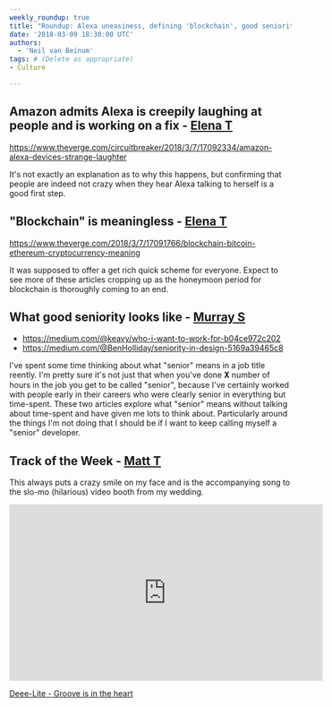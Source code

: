 ```yaml
---
weekly_roundup: true
title: "Roundup: Alexa uneasiness, defining 'blockchain', good seniority"
date: '2018-03-09 18:30:00 UTC'
authors:
  - 'Neil van Beinum'
tags: # (Delete as appropriate)
- Culture

---
```


## Amazon admits Alexa is creepily laughing at people and is working on a fix - [Elena T](/team#elena-tanasoiu)

https://www.theverge.com/circuitbreaker/2018/3/7/17092334/amazon-alexa-devices-strange-laughter

It's not exactly an explanation as to why this happens, but confirming that people are indeed not crazy
when they hear Alexa talking to herself is a good first step. 

## "Blockchain" is meaningless - [Elena T](/team#elena-tanasoiu)

https://www.theverge.com/2018/3/7/17091766/blockchain-bitcoin-ethereum-cryptocurrency-meaning

It was supposed to offer a get rich quick scheme for everyone. Expect to see more of these articles cropping 
up as the honeymoon period for blockchain is thoroughly coming to an end. 

## What good seniority looks like - [Murray S](/team#murray-steele)

* https://medium.com/@keavy/who-i-want-to-work-for-b04ce972c202
* https://medium.com/@BenHolliday/seniority-in-design-5169a39465c8

I've spent some time thinking about what "senior" means in a job title
reently.  I'm pretty sure it's not just that when you've done 𝐗 number
of hours in the job you get to be called "senior", because I've certainly
worked with people early in their careers who were clearly senior in
everything but time-spent.  These two articles explore what "senior"
means without talking about time-spent and have given me lots
to think about.  Particularly around the things I'm not doing that I 
should be if I want to keep calling myself a "senior" developer.

## Track of the Week - [Matt T](/team#matt-turrell)

This always puts a crazy smile on my face and is the accompanying song to the slo-mo (hilarious) video booth from my wedding.

<iframe width="560" height="315" src="https://www.youtube.com/embed/etviGf1uWlg" frameborder="0" allow="autoplay; encrypted-media" allowfullscreen></iframe>

[Deee-Lite - Groove is in the heart](https://www.youtube.com/watch?v=etviGf1uWlg)
